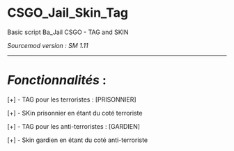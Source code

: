 # CSGO_Jail_Skin_Tag
Basic script Ba_Jail CSGO - TAG and SKIN

*Sourcemod version : SM 1.11*

*********************
# *Fonctionnalités* :
[+] - TAG pour les terroristes : [PRISONNIER]

[+] - SKin prisonnier en étant du coté terroriste


[+] - TAG pour les anti-terroristes : [GARDIEN]

[+] - Skin gardien en étant du coté anti-terroriste
